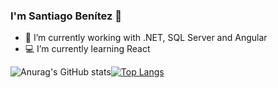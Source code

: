 ### I'm Santiago Benítez 👋



- :paperclip: I’m currently working with .NET, SQL Server and Angular
- :computer: I’m currently learning React



![Anurag's GitHub stats](https://github-readme-stats.vercel.app/api?username=sbenitez73&show_icons=true&theme=tokyonight&hide=issues)[![Top Langs](https://github-readme-stats.vercel.app/api/top-langs/?username=sbenitez73&layout=compact&theme=tokyonight)](https://github.com/sbenitez73/github-readme-stats)
